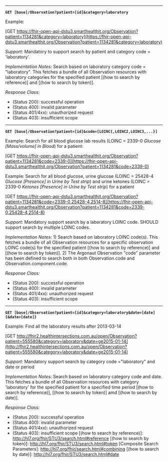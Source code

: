 -----------

**`GET [base]/Observation?patient=[id]&category=laboratory`**

Example:

[GET https://fhir-open-api-dstu3.smarthealthit.org/Observation?patient=1134281&category=laboratory](https://fhir-open-api-dstu3.smarthealthit.org/Observation?patient=1134281&category=laboratory)

*Support:* Mandatory to support search by patient and category code = 'laboratory'.

*Implementation Notes:* Search based on laboratory category code = "laboratory". This fetches a bundle of all Observation resources with laboratory categories for the specified patient [(how to search by reference)] and [(how to search by token)].

*Response Class:*

-   (Status 200): successful operation
-   (Status 400): invalid parameter
-   (Status 401/4xx): unauthorized request
-   (Status 403): insufficient scope

-----------

**`GET [base]/Observation?patient=[id]&code=[LOINC{,LOINC2,LOINC3,...}]`**

Example:
Search for all blood glucose lab results (LOINC = 2339-0 *Glucose [Mass/volume] in Blood*) for a patient:

[GET https://fhir-open-api-dstu3.smarthealthit.org/Observation?patient=1134281&code=2339-0](https://fhir-open-api-dstu3.smarthealthit.org/Observation?patient=1134281&code=2339-0)

Example:
Search for all blood glucose, urine glucose (LOINC = 25428-4 *Glucose [Presence] in Urine by Test strip*) and urine ketones (LOINC = 2339-0 *Ketones [Presence] in Urine by Test strip*) for a patient

[GET https://fhir-open-api-dstu3.smarthealthit.org/Observation?patient=1134281&code=2339-0,25428-4,2514-8](https://fhir-open-api-dstu3.smarthealthit.org/Observation?patient=1134281&code=2339-0,25428-4,2514-8)

*Support:* Mandatory support search by a laboratory LOINC code. SHOULD support search by multiple LOINC codes.

*Implementation Notes:* 1) Search based on laboratory LOINC code(s). This fetches a bundle of all Observation resources for a specific observation LOINC code(s) for the specified patient  [(how to search by reference)] and [(how to search by token)].   2) The Argonaut Observation "code" parameter has been defined to search both in both Observation.code and Observation.component.code.

*Response Class:*

-   (Status 200): successful operation
-   (Status 400): invalid parameter
-   (Status 401/4xx): unauthorized request
-   (Status 403): insufficient scope

-----------

**`GET [base]/Observation?patient=[id]&category=laboratory&date=[date]{&date=[date]}`**

Example:
Find all the laboratory results after 2013-03-14

[GET http://fhir2.healthintersections.com.au/open/Observation?patient=555580&category=laboratory&date=ge2015-01-14](http://fhir2.healthintersections.com.au/open/Observation?patient=555580&category=laboratory&date=ge2015-01-14)

*Support:*  Mandatory support search by category code ="laboratory" and date or period

*Implementation Notes:*  Search based on laboratory category code and date. This fetches a bundle of all Observation resources with category 'laboratory' for the specified patient for a specified time period  [(how to search by reference)], [(how to search by token)] amd [(how to search by date)].

*Response Class:*

-   (Status 200): successful operation
-   (Status 400): invalid parameter
-   (Status 401/4xx): unauthorized request
-   (Status 403): insufficient scope
  [(how to search by reference)]: http://hl7.org/fhir/STU3/search.html#reference
  [(how to search by token)]: http://hl7.org/fhir/STU3/search.html#token
  [Composite Search Parameters]: http://hl7.org/fhir/search.html#combining
  [(how to search by date)]: http://hl7.org/fhir/STU3/search.html#date
